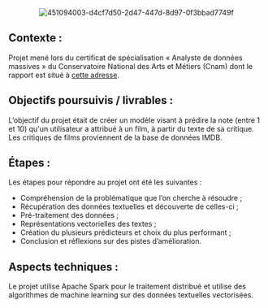 <p align="center">
  <img src="https://github.com/user-attachments/assets/22c12820-2a62-4560-8129-ef1373a53519" alt="451094003-d4cf7d50-2d47-447d-8d97-0f3bbad7749f">
</p>


## Contexte :

Projet mené lors du certificat de spécialisation « Analyste de données massives » du Conservatoire National des Arts et Métiers (Cnam) dont le rapport est situé à [cette adresse](Rapport_projet_Analyse_de_sentiments_2024.pdf). 

## Objectifs poursuivis / livrables :

L’objectif du projet était de créer un modèle visant à prédire la note (entre 1 et 10) qu'un utilisateur a attribué à un film, à partir du texte de sa critique.
Les critiques de films proviennent de la base de données IMDB.

## Étapes : 

Les étapes pour répondre au projet ont été les suivantes :
* Compréhension de la problématique que l’on cherche à résoudre ;
* Récupération des données textuelles et découverte de celles-ci ;
* Pré-traitement des données ;
* Représentations vectorielles des textes ;
* Création du plusieurs prédicteurs et choix du plus performant ;
* Conclusion et réflexions sur des pistes d’amélioration.

## Aspects techniques : 

Le projet utilise Apache Spark pour le traitement distribué et utilise des algorithmes de machine learning sur des données textuelles vectorisées.
